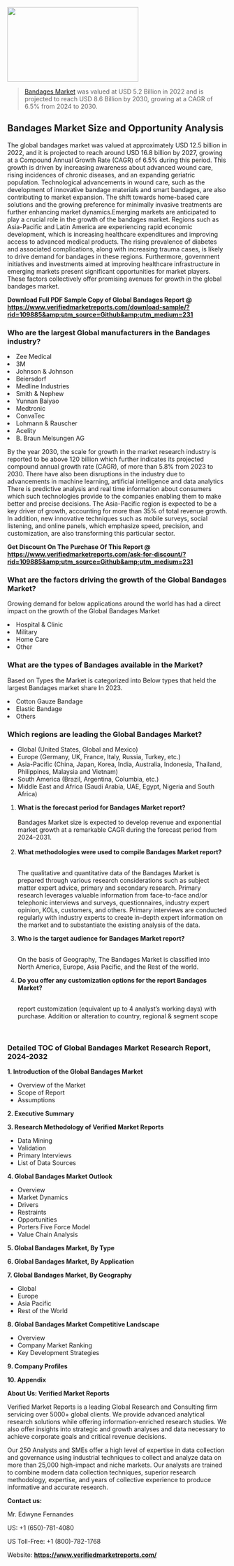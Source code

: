 <img src="https://ffe5etoiles.com/wp-content/uploads/2024/12/MST1-300x171.png" alt="" width="300" height="171" class="alignnone size-medium wp-image-20088" /><blockquote><p><p><a href="https://www.verifiedmarketreports.com/download-sample/?rid=109885&utm_source=Github&utm_medium=231" target="_blank">Bandages Market</a> was valued at USD 5.2 Billion in 2022 and is projected to reach USD 8.6 Billion by 2030, growing at a CAGR of 6.5% from 2024 to 2030.</p></blockquote><p><h2>Bandages Market Size and Opportunity Analysis</h2>The global bandages market was valued at approximately USD 12.5 billion in 2022, and it is projected to reach around USD 16.8 billion by 2027, growing at a Compound Annual Growth Rate (CAGR) of 6.5% during this period. This growth is driven by increasing awareness about advanced wound care, rising incidences of chronic diseases, and an expanding geriatric population. Technological advancements in wound care, such as the development of innovative bandage materials and smart bandages, are also contributing to market expansion. The shift towards home-based care solutions and the growing preference for minimally invasive treatments are further enhancing market dynamics.Emerging markets are anticipated to play a crucial role in the growth of the bandages market. Regions such as Asia-Pacific and Latin America are experiencing rapid economic development, which is increasing healthcare expenditures and improving access to advanced medical products. The rising prevalence of diabetes and associated complications, along with increasing trauma cases, is likely to drive demand for bandages in these regions. Furthermore, government initiatives and investments aimed at improving healthcare infrastructure in emerging markets present significant opportunities for market players. These factors collectively offer promising avenues for growth in the global bandages market.</p><p class=""><strong>Download Full PDF Sample Copy of Global Bandages Report @ <a href="https://www.verifiedmarketreports.com/download-sample/?rid=109885&amp;utm_source=Github&amp;utm_medium=231" target="_blank">https://www.verifiedmarketreports.com/download-sample/?rid=109885&amp;utm_source=Github&amp;utm_medium=231</a></strong></p><h3 id="" class="">Who are the largest Global manufacturers in the Bandages industry?</h3><p><li>Zee Medical</li><li> 3M</li><li> Johnson & Johnson</li><li> Beiersdorf</li><li> Medline Industries</li><li> Smith & Nephew</li><li> Yunnan Baiyao</li><li> Medtronic</li><li> ConvaTec</li><li> Lohmann & Rauscher</li><li> Acelity</li><li> B. Braun Melsungen AG</li></p><div class=""><div class="" dir="" data-message-author-role="" data-message-id="" data-message-model-slug=""><div class=""><div class=""><div class=""><div class="" dir="" data-message-author-role="" data-message-id="" data-message-model-slug=""><div class=""><div class=""><p>By the year 2030, the scale for growth in the market research industry is reported to be above 120 billion which further indicates its projected compound annual growth rate (CAGR), of more than 5.8% from 2023 to 2030. There have also been disruptions in the industry due to advancements in machine learning, artificial intelligence and data analytics There is predictive analysis and real time information about consumers which such technologies provide to the companies enabling them to make better and precise decisions. The Asia-Pacific region is expected to be a key driver of growth, accounting for more than 35% of total revenue growth. In addition, new innovative techniques such as mobile surveys, social listening, and online panels, which emphasize speed, precision, and customization, are also transforming this particular sector.</p><p><strong>Get Discount On The Purchase Of This Report @&nbsp; <a href="https://www.verifiedmarketreports.com/ask-for-discount/?rid=109885&amp;utm_source=Github&amp;utm_medium=231" target="_blank">https://www.verifiedmarketreports.com/ask-for-discount/?rid=109885&amp;utm_source=Github&amp;utm_medium=231</a></strong></p></div></div></div></div></div></div></div></div><h3 id="" class="">What are the factors driving the growth of the Global Bandages Market?</h3><p id="" class="">Growing demand for below applications around the world has had a direct impact on the growth of the Global Bandages Market</p><p id="" class=""><li>Hospital & Clinic</li><li> Military</li><li> Home Care</li><li> Other</li></p><h3 id="" class="">What are the types of Bandages available in the Market?</h3><p id="" class="">Based on Types the Market is categorized into Below types that held the largest Bandages market share In 2023.</p><p id="" class=""><li>Cotton Gauze Bandage</li><li> Elastic Bandage</li><li> Others</li></p><h3 id="" class="">Which regions are leading the Global Bandages Market?</h3><ul><li>Global (United States, Global and Mexico)</li><li>Europe (Germany, UK, France, Italy, Russia, Turkey, etc.)</li><li>Asia-Pacific (China, Japan, Korea, India, Australia, Indonesia, Thailand, Philippines, Malaysia and Vietnam)</li><li>South America (Brazil, Argentina, Columbia, etc.)</li><li>Middle East and Africa (Saudi Arabia, UAE, Egypt, Nigeria and South Africa)</li></ul><p><ol><li><strong>What is the forecast period for Bandages Market report?<br /></strong><br /><span data-sheets-root="1" data-sheets-value="{&quot;1&quot;:2,&quot;2&quot;:&quot;XXXX size is expected to develop revenue and exponential market growth at a remarkable CAGR during the forecast period from 2024&ndash;2030.&quot;}" data-sheets-userformat="{&quot;2&quot;:12674,&quot;4&quot;:{&quot;1&quot;:2,&quot;2&quot;:16776960},&quot;10&quot;:2,&quot;11&quot;:0,&quot;15&quot;:&quot;Arial&quot;,&quot;16&quot;:12}">Bandages Market size is expected to develop revenue and exponential market growth at a remarkable CAGR during the forecast period from 2024&ndash;2031.</span><br /><br /></li><li><strong>What methodologies were used to compile Bandages Market report?<br /><br /></strong><p>The qualitative and quantitative data of the&nbsp;Bandages Market is prepared through various research considerations such as subject matter expert advice, primary and secondary research. Primary research leverages valuable information from face-to-face and/or telephonic interviews and surveys, questionnaires, industry expert opinion, KOLs, customers, and others. Primary interviews are conducted regularly with industry experts to create in-depth expert information on the market and to substantiate the existing analysis of the data.&nbsp;</p></li><li><strong>Who is the target audience for Bandages Market report?<br /><br /></strong><p>On the basis of Geography, The&nbsp;Bandages Market is classified into North America, Europe, Asia Pacific, and the Rest of the world.</p></li><li><strong>Do you offer any customization options for the report Bandages Market?<br /><br /></strong><p>report customization (equivalent up to 4 analyst&rsquo;s working days) with purchase. Addition or alteration to country, regional &amp; segment scope</p><p>&nbsp;</p></li></ol></p><h3 id="" class="">Detailed TOC of Global Bandages Market Research Report, 2024-2032</h3><p id="" class=""><strong>1. Introduction of the Global Bandages Market</strong></p><ul><li>Overview of the Market</li><li>Scope of Report</li><li>Assumptions</li></ul><p id="" class=""><strong>2. Executive Summary</strong></p><p id="" class=""><strong>3. Research Methodology of&nbsp;Verified Market Reports</strong></p><ul><li>Data Mining</li><li>Validation</li><li>Primary Interviews</li><li>List of Data Sources</li></ul><p id="" class=""><strong>4. Global Bandages Market Outlook</strong></p><ul><li>Overview</li><li>Market Dynamics</li><li>Drivers</li><li>Restraints</li><li>Opportunities</li><li>Porters Five Force Model</li><li>Value Chain Analysis</li></ul><p id="" class=""><strong>5. Global Bandages Market, By&nbsp;Type</strong></p><p id="" class=""><strong>6. Global Bandages Market, By Application</strong></p><p id="" class=""><strong>7. Global Bandages Market, By Geography</strong></p><ul><li>Global</li><li>Europe</li><li>Asia Pacific</li><li>Rest of the World</li></ul><p id="" class=""><strong>8. Global Bandages Market Competitive Landscape</strong></p><ul><li>Overview</li><li>Company Market Ranking</li><li>Key Development Strategies</li></ul><p id="" class=""><strong>9. Company Profiles</strong></p><p id="" class=""><strong>10. Appendix</strong></p><p id="" class=""><strong>About Us: Verified Market Reports</strong></p><p id="" class="">Verified Market Reports is a leading Global Research and Consulting firm servicing over 5000+ global clients. We provide advanced analytical research solutions while offering information-enriched research studies. We also offer insights into strategic and growth analyses and data necessary to achieve corporate goals and critical revenue decisions.</p><p id="" class="">Our 250 Analysts and SMEs offer a high level of expertise in data collection and governance using industrial techniques to collect and analyze data on more than 25,000 high-impact and niche markets. Our analysts are trained to combine modern data collection techniques, superior research methodology, expertise, and years of collective experience to produce informative and accurate research.</p><p id="" class=""><strong>Contact us:</strong></p><p id="" class="">Mr. Edwyne Fernandes</p><p id="" class="">US: +1 (650)-781-4080</p><p id="" class="">US Toll-Free: +1 (800)-782-1768</p><p id="" class="">Website: <a target="" data-test-app-aware-link=""><strong>https://www.verifiedmarketreports.com/</strong></a></p>
